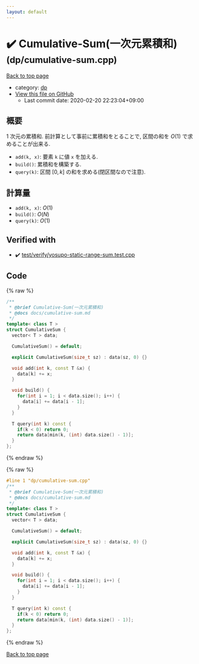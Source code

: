 ```yaml
---
layout: default
---
```


<!-- mathjax config similar to math.stackexchange -->
<script type="text/javascript" async
  src="https://cdnjs.cloudflare.com/ajax/libs/mathjax/2.7.5/MathJax.js?config=TeX-MML-AM_CHTML">
</script>
<script type="text/x-mathjax-config">
  MathJax.Hub.Config({
    TeX: { equationNumbers: { autoNumber: "AMS" }},
    tex2jax: {
      inlineMath: [ ['$','$'] ],
      processEscapes: true
    },
    "HTML-CSS": { matchFontHeight: false },
    displayAlign: "left",
    displayIndent: "2em"
  });
</script>

<script type="text/javascript" src="https://cdnjs.cloudflare.com/ajax/libs/jquery/3.4.1/jquery.min.js"></script>
<script src="https://cdn.jsdelivr.net/npm/jquery-balloon-js@1.1.2/jquery.balloon.min.js" integrity="sha256-ZEYs9VrgAeNuPvs15E39OsyOJaIkXEEt10fzxJ20+2I=" crossorigin="anonymous"></script>
<script type="text/javascript" src="../../assets/js/copy-button.js"></script>
<link rel="stylesheet" href="../../assets/css/copy-button.css" />


# :heavy_check_mark: Cumulative-Sum(一次元累積和) <small>(dp/cumulative-sum.cpp)</small>

<a href="../../index.html">Back to top page</a>

* category: <a href="../../index.html#95687afb5d9a2a9fa39038f991640b0c">dp</a>
* <a href="{{ site.github.repository_url }}/blob/master/dp/cumulative-sum.cpp">View this file on GitHub</a>
    - Last commit date: 2020-02-20 22:23:04+09:00




## 概要

$1$ 次元の累積和. 前計算として事前に累積和をとることで, 区間の和を $O(1)$ で求めることが出来る.

* `add(k, x)`: 要素 `k` に値 `x` を加える.
* `build()`: 累積和を構築する.
* `query(k)`: 区間 $[0, k]$ の和を求める(閉区間なので注意).

## 計算量

* `add(k, x)`: $O(1)$
* `build()`: $O(N)$
* `query(k)`: $O(1)$


## Verified with

* :heavy_check_mark: <a href="../../verify/test/verify/yosupo-static-range-sum.test.cpp.html">test/verify/yosupo-static-range-sum.test.cpp</a>


## Code

<a id="unbundled"></a>
{% raw %}
```cpp
/**
 * @brief Cumulative-Sum(一次元累積和)
 * @docs docs/cumulative-sum.md
 */
template< class T >
struct CumulativeSum {
  vector< T > data;

  CumulativeSum() = default;

  explicit CumulativeSum(size_t sz) : data(sz, 0) {}

  void add(int k, const T &x) {
    data[k] += x;
  }

  void build() {
    for(int i = 1; i < data.size(); i++) {
      data[i] += data[i - 1];
    }
  }

  T query(int k) const {
    if(k < 0) return 0;
    return data[min(k, (int) data.size() - 1)];
  }
};

```
{% endraw %}

<a id="bundled"></a>
{% raw %}
```cpp
#line 1 "dp/cumulative-sum.cpp"
/**
 * @brief Cumulative-Sum(一次元累積和)
 * @docs docs/cumulative-sum.md
 */
template< class T >
struct CumulativeSum {
  vector< T > data;

  CumulativeSum() = default;

  explicit CumulativeSum(size_t sz) : data(sz, 0) {}

  void add(int k, const T &x) {
    data[k] += x;
  }

  void build() {
    for(int i = 1; i < data.size(); i++) {
      data[i] += data[i - 1];
    }
  }

  T query(int k) const {
    if(k < 0) return 0;
    return data[min(k, (int) data.size() - 1)];
  }
};

```
{% endraw %}

<a href="../../index.html">Back to top page</a>

